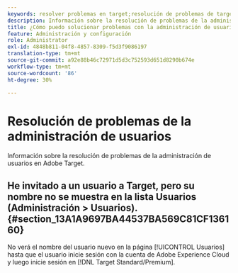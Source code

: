 ```yaml
---
keywords: resolver problemas en target;resolución de problemas de target;usuarios;administración de usuarios
description: Información sobre la resolución de problemas de la administración de usuarios en Adobe Target.
title: ¿Cómo puedo solucionar problemas con la administración de usuarios?
feature: Administración y configuración
role: Administrator
exl-id: 4848b811-04f8-4857-8309-f5d3f9086197
translation-type: tm+mt
source-git-commit: a92e88b46c72971d5d3c752593d651d8290b674e
workflow-type: tm+mt
source-wordcount: '86'
ht-degree: 30%

---
```


# Resolución de problemas de la administración de usuarios

Información sobre la resolución de problemas de la administración de usuarios en Adobe Target.

## He invitado a un usuario a Target, pero su nombre no se muestra en la lista Usuarios (Administración > Usuarios). {#section_13A1A9697BA44537BA569C81CF136160}

No verá el nombre del usuario nuevo en la página [!UICONTROL Usuarios] hasta que el usuario inicie sesión con la cuenta de Adobe Experience Cloud y luego inicie sesión en [!DNL Target Standard/Premium].
